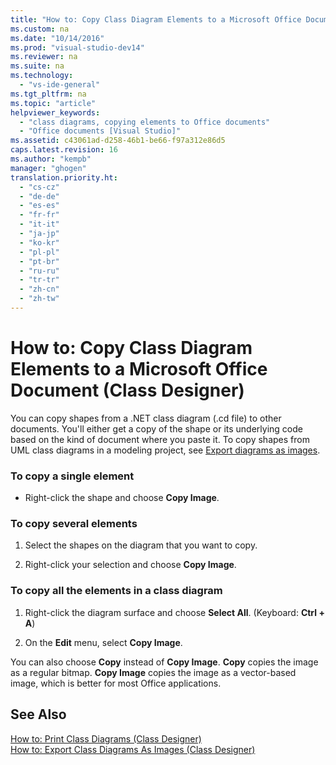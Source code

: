 ```yaml
---
title: "How to: Copy Class Diagram Elements to a Microsoft Office Document (Class Designer)"
ms.custom: na
ms.date: "10/14/2016"
ms.prod: "visual-studio-dev14"
ms.reviewer: na
ms.suite: na
ms.technology: 
  - "vs-ide-general"
ms.tgt_pltfrm: na
ms.topic: "article"
helpviewer_keywords: 
  - "class diagrams, copying elements to Office documents"
  - "Office documents [Visual Studio]"
ms.assetid: c43061ad-d258-46b1-be66-f97a312e86d5
caps.latest.revision: 16
ms.author: "kempb"
manager: "ghogen"
translation.priority.ht: 
  - "cs-cz"
  - "de-de"
  - "es-es"
  - "fr-fr"
  - "it-it"
  - "ja-jp"
  - "ko-kr"
  - "pl-pl"
  - "pt-br"
  - "ru-ru"
  - "tr-tr"
  - "zh-cn"
  - "zh-tw"
---
```

# How to: Copy Class Diagram Elements to a Microsoft Office Document (Class Designer)
You can copy shapes from a .NET class diagram (.cd file) to other documents. You'll either get a copy of the shape or its underlying code based on the kind of document where you paste it. To copy shapes from UML class diagrams in a modeling project, see [Export diagrams as images](../modeling/export-diagrams-as-images.md).  
  
### To copy a single element  
  
-   Right-click the shape and choose **Copy Image**.  
  
### To copy several elements  
  
1.  Select the shapes on the diagram that you want to copy.  
  
2.  Right-click your selection and choose **Copy Image**.  
  
### To copy all the elements in a class diagram  
  
1.  Right-click the diagram surface and choose **Select All**. (Keyboard: **Ctrl + A**)  
  
2.  On the **Edit** menu, select **Copy Image**.  
  
 You can also choose **Copy** instead of **Copy Image**. **Copy** copies the image as a regular bitmap. **Copy Image** copies the image as a vector-based image, which is better for most Office applications.  
  
## See Also  
 [How to: Print Class Diagrams (Class Designer)](../ide/how-to--print-class-diagrams--class-designer-.md)   
 [How to: Export Class Diagrams As Images (Class Designer)](../ide/how-to--export-class-diagrams-as-images--class-designer-.md)